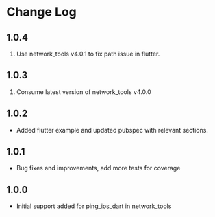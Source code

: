 # Change Log

## 1.0.4

1. Use network_tools v4.0.1 to fix path issue in flutter.

## 1.0.3 

1. Consume latest version of network_tools v4.0.0

## 1.0.2

* Added flutter example and updated pubspec with relevant sections.

## 1.0.1

* Bug fixes and improvements, add more tests for coverage

## 1.0.0

* Initial support added for ping_ios_dart in network_tools
